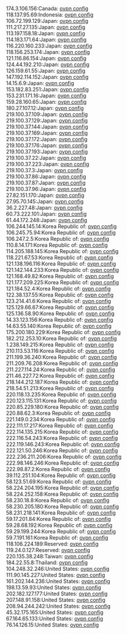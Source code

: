 174.3.106.156:Canada: [ovpn config](vpn/174_3_106_156.ovpn)  
118.137.95.69:Indonesia: [ovpn config](vpn/118_137_95_69.ovpn)  
106.72.199.129:Japan: [ovpn config](vpn/106_72_199_129.ovpn)  
111.217.27.135:Japan: [ovpn config](vpn/111_217_27_135.ovpn)  
113.197.158.18:Japan: [ovpn config](vpn/113_197_158_18.ovpn)  
114.183.171.64:Japan: [ovpn config](vpn/114_183_171_64.ovpn)  
116.220.160.233:Japan: [ovpn config](vpn/116_220_160_233.ovpn)  
118.156.253.174:Japan: [ovpn config](vpn/118_156_253_174.ovpn)  
121.116.86.154:Japan: [ovpn config](vpn/121_116_86_154.ovpn)  
124.44.192.210:Japan: [ovpn config](vpn/124_44_192_210.ovpn)  
126.159.61.55:Japan: [ovpn config](vpn/126_159_61_55.ovpn)  
147.192.114.152:Japan: [ovpn config](vpn/147_192_114_152.ovpn)  
14.15.6.9:Japan: [ovpn config](vpn/14_15_6_9.ovpn)  
153.182.83.251:Japan: [ovpn config](vpn/153_182_83_251.ovpn)  
153.231.171.16:Japan: [ovpn config](vpn/153_231_171_16.ovpn)  
159.28.160.65:Japan: [ovpn config](vpn/159_28_160_65.ovpn)  
180.27.107.12:Japan: [ovpn config](vpn/180_27_107_12.ovpn)  
219.100.37.109:Japan: [ovpn config](vpn/219_100_37_109.ovpn)  
219.100.37.129:Japan: [ovpn config](vpn/219_100_37_129.ovpn)  
219.100.37.144:Japan: [ovpn config](vpn/219_100_37_144.ovpn)  
219.100.37.169:Japan: [ovpn config](vpn/219_100_37_169.ovpn)  
219.100.37.172:Japan: [ovpn config](vpn/219_100_37_172.ovpn)  
219.100.37.176:Japan: [ovpn config](vpn/219_100_37_176.ovpn)  
219.100.37.193:Japan: [ovpn config](vpn/219_100_37_193.ovpn)  
219.100.37.22:Japan: [ovpn config](vpn/219_100_37_22.ovpn)  
219.100.37.223:Japan: [ovpn config](vpn/219_100_37_223.ovpn)  
219.100.37.3:Japan: [ovpn config](vpn/219_100_37_3.ovpn)  
219.100.37.86:Japan: [ovpn config](vpn/219_100_37_86.ovpn)  
219.100.37.87:Japan: [ovpn config](vpn/219_100_37_87.ovpn)  
219.100.37.96:Japan: [ovpn config](vpn/219_100_37_96.ovpn)  
27.82.151.170:Japan: [ovpn config](vpn/27_82_151_170.ovpn)  
27.95.70.145:Japan: [ovpn config](vpn/27_95_70_145.ovpn)  
36.2.227.48:Japan: [ovpn config](vpn/36_2_227_48.ovpn)  
60.73.222.101:Japan: [ovpn config](vpn/60_73_222_101.ovpn)  
61.44.172.248:Japan: [ovpn config](vpn/61_44_172_248.ovpn)  
106.244.145.14:Korea Republic of: [ovpn config](vpn/106_244_145_14.ovpn)  
106.245.75.94:Korea Republic of: [ovpn config](vpn/106_245_75_94.ovpn)  
106.247.2.5:Korea Republic of: [ovpn config](vpn/106_247_2_5.ovpn)  
110.8.14.171:Korea Republic of: [ovpn config](vpn/110_8_14_171.ovpn)  
114.205.188.145:Korea Republic of: [ovpn config](vpn/114_205_188_145.ovpn)  
118.221.67.53:Korea Republic of: [ovpn config](vpn/118_221_67_53.ovpn)  
121.138.196.116:Korea Republic of: [ovpn config](vpn/121_138_196_116.ovpn)  
121.142.144.233:Korea Republic of: [ovpn config](vpn/121_142_144_233.ovpn)  
121.168.49.82:Korea Republic of: [ovpn config](vpn/121_168_49_82.ovpn)  
121.177.209.225:Korea Republic of: [ovpn config](vpn/121_177_209_225.ovpn)  
121.184.52.4:Korea Republic of: [ovpn config](vpn/121_184_52_4.ovpn)  
122.38.137.55:Korea Republic of: [ovpn config](vpn/122_38_137_55.ovpn)  
123.214.41.6:Korea Republic of: [ovpn config](vpn/123_214_41_6.ovpn)  
125.129.66.67:Korea Republic of: [ovpn config](vpn/125_129_66_67.ovpn)  
125.136.58.90:Korea Republic of: [ovpn config](vpn/125_136_58_90.ovpn)  
14.33.123.156:Korea Republic of: [ovpn config](vpn/14_33_123_156.ovpn)  
14.63.55.140:Korea Republic of: [ovpn config](vpn/14_63_55_140.ovpn)  
175.200.180.229:Korea Republic of: [ovpn config](vpn/175_200_180_229.ovpn)  
182.212.253.10:Korea Republic of: [ovpn config](vpn/182_212_253_10.ovpn)  
1.238.149.215:Korea Republic of: [ovpn config](vpn/1_238_149_215.ovpn)  
210.113.53.116:Korea Republic of: [ovpn config](vpn/210_113_53_116.ovpn)  
211.199.36.240:Korea Republic of: [ovpn config](vpn/211_199_36_240.ovpn)  
211.209.76.208:Korea Republic of: [ovpn config](vpn/211_209_76_208.ovpn)  
211.227.114.24:Korea Republic of: [ovpn config](vpn/211_227_114_24.ovpn)  
211.46.227.72:Korea Republic of: [ovpn config](vpn/211_46_227_72.ovpn)  
218.144.212.187:Korea Republic of: [ovpn config](vpn/218_144_212_187.ovpn)  
218.54.51.213:Korea Republic of: [ovpn config](vpn/218_54_51_213.ovpn)  
220.118.13.235:Korea Republic of: [ovpn config](vpn/220_118_13_235.ovpn)  
220.123.115.131:Korea Republic of: [ovpn config](vpn/220_123_115_131.ovpn)  
220.85.229.180:Korea Republic of: [ovpn config](vpn/220_85_229_180.ovpn)  
220.88.62.3:Korea Republic of: [ovpn config](vpn/220_88_62_3.ovpn)  
221.149.0.234:Korea Republic of: [ovpn config](vpn/221_149_0_234.ovpn)  
222.111.17.217:Korea Republic of: [ovpn config](vpn/222_111_17_217.ovpn)  
222.114.135.215:Korea Republic of: [ovpn config](vpn/222_114_135_215.ovpn)  
222.116.54.243:Korea Republic of: [ovpn config](vpn/222_116_54_243.ovpn)  
222.119.146.243:Korea Republic of: [ovpn config](vpn/222_119_146_243.ovpn)  
222.121.50.246:Korea Republic of: [ovpn config](vpn/222_121_50_246.ovpn)  
222.236.211.206:Korea Republic of: [ovpn config](vpn/222_236_211_206.ovpn)  
222.98.146.246:Korea Republic of: [ovpn config](vpn/222_98_146_246.ovpn)  
222.98.87.2:Korea Republic of: [ovpn config](vpn/222_98_87_2.ovpn)  
39.112.251.104:Korea Republic of: [ovpn config](vpn/39_112_251_104.ovpn)  
58.123.51.69:Korea Republic of: [ovpn config](vpn/58_123_51_69.ovpn)  
58.224.204.195:Korea Republic of: [ovpn config](vpn/58_224_204_195.ovpn)  
58.224.252.158:Korea Republic of: [ovpn config](vpn/58_224_252_158.ovpn)  
58.230.18.8:Korea Republic of: [ovpn config](vpn/58_230_18_8.ovpn)  
58.230.205.180:Korea Republic of: [ovpn config](vpn/58_230_205_180.ovpn)  
58.231.218.141:Korea Republic of: [ovpn config](vpn/58_231_218_141.ovpn)  
59.17.201.84:Korea Republic of: [ovpn config](vpn/59_17_201_84.ovpn)  
59.28.68.192:Korea Republic of: [ovpn config](vpn/59_28_68_192.ovpn)  
59.29.199.244:Korea Republic of: [ovpn config](vpn/59_29_199_244.ovpn)  
59.7.191.161:Korea Republic of: [ovpn config](vpn/59_7_191_161.ovpn)  
118.106.224.189:Reserved: [ovpn config](vpn/118_106_224_189.ovpn)  
119.24.0.127:Reserved: [ovpn config](vpn/119_24_0_127.ovpn)  
220.135.38.248:Taiwan: [ovpn config](vpn/220_135_38_248.ovpn)  
184.22.55.8:Thailand: [ovpn config](vpn/184_22_55_8.ovpn)  
104.248.32.246:United States: [ovpn config](vpn/104_248_32_246.ovpn)  
111.90.145.227:United States: [ovpn config](vpn/111_90_145_227.ovpn)  
161.202.144.236:United States: [ovpn config](vpn/161_202_144_236.ovpn)  
198.13.59.93:United States: [ovpn config](vpn/198_13_59_93.ovpn)  
202.182.127.177:United States: [ovpn config](vpn/202_182_127_177.ovpn)  
207.148.91.158:United States: [ovpn config](vpn/207_148_91_158.ovpn)  
208.94.244.242:United States: [ovpn config](vpn/208_94_244_242.ovpn)  
45.32.175.165:United States: [ovpn config](vpn/45_32_175_165.ovpn)  
67.164.65.133:United States: [ovpn config](vpn/67_164_65_133.ovpn)  
76.14.126.15:United States: [ovpn config](vpn/76_14_126_15.ovpn)  
